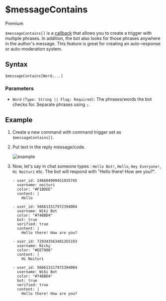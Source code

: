 # $messageContains
<div class="functionTags">
  <span id="PremiumTag">Premium</span>
</div>

`$messageContains[]` is a [callback](../callbacks/introduction.md) that allows you to create a trigger with multiple phrases. In addition, the bot also looks for those phrases anywhere in the author's message. This feature is great for creating an auto-response or auto-moderation system. 

## Syntax
```
$messageContains[Word;...]
```

### Parameters
- `Word` `(Type: String || Flag: Required)`: The phrases/words the bot checks for. Separate phrases using `;`.

## Example
1. Create a new command with command trigger set as `$messageContains[]`.
2. Put text in the reply message/code.

    ![example](https://user-images.githubusercontent.com/69215413/114110028-8d714000-98a4-11eb-9e75-6d6ea5882756.png)

3. Now, let's say in chat someone types : `Hello Bot!`, `Hello`, `Hey Everyone!`, `Hi Noituri` etc. The bot will respond with "Hello there! How are you?".
   ``` discord yaml
   - user_id: 246604909451935745
     username: noituri
     color: "#F1BDEE"
     content: |
       Hello

   - user_id: 566613317972394004
     username: Wiki Bot
     color: "#748BD4"
     bot: true
     verified: true
     content: |
       Hello there! How are you?

   - user_id: 729343563401265193
     username: Nicky
     color: "#EE7908"
     content: |
       Hi Noituri

   - user_id: 566613317972394004
     username: Wiki Bot
     color: "#748BD4"
     bot: true
     verified: true
     content: |
       Hello there! How are you?
    ```
